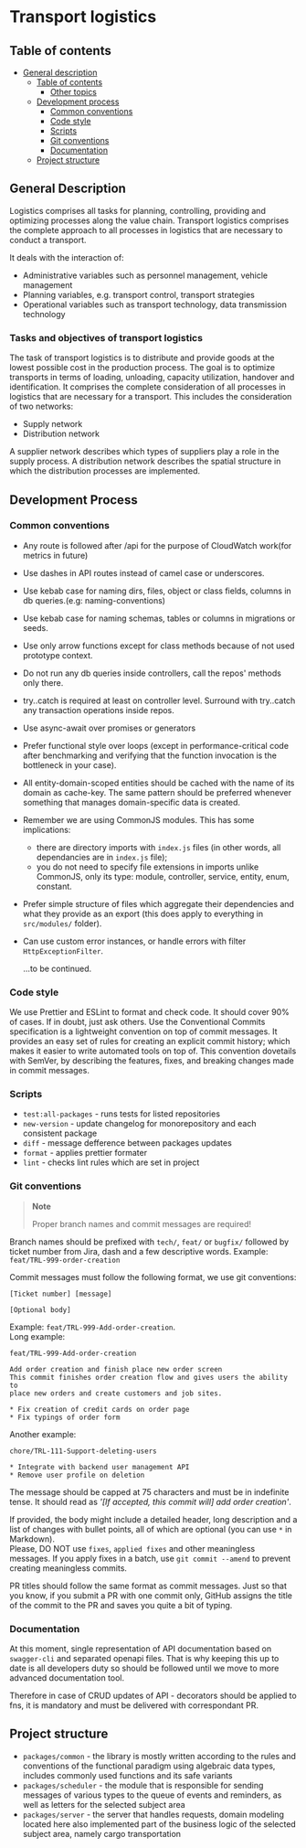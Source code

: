 # Transport logistics

## Table of contents

- [General description](#monorepository-general-desciption)
  - [Table of contents](#table-of-contents)
    - [Other topics](#other-topics)
  - [Development process](#development-process)
    - [Common conventions](#common-conventions)
    - [Code style](#code-style)
    - [Scripts](#scripts)
    - [Git conventions](#git-conventions)
    - [Documentation](#documentation)
  - [Project structure](#project-structure)

## General Description

Logistics comprises all tasks for planning, controlling, providing and optimizing processes along the value chain. Transport logistics comprises the complete approach to all processes in logistics that are necessary to conduct a transport.

It deals with the interaction of:
- Administrative variables such as personnel management, vehicle management
- Planning variables, e.g. transport control, transport strategies
- Operational variables such as transport technology, data transmission technology

### Tasks and objectives of transport logistics

The task of transport logistics is to distribute and provide goods at the lowest possible cost in the production process.
The goal is to optimize transports in terms of loading, unloading, capacity utilization, handover and identification.
It comprises the complete consideration of all processes in logistics that are necessary for a transport. This includes the consideration of two networks:
- Supply network
- Distribution network
 
A supplier network describes which types of suppliers play a role in the supply process. A distribution network describes the spatial structure in which the distribution processes are implemented.

## Development Process

### Common conventions

- Any route is followed after /api for the purpose of CloudWatch work(for metrics in future)
- Use dashes in API routes instead of camel case or underscores.
- Use kebab case for naming dirs, files, object or class fields, columns in db queries.(e.g: naming-conventions)
- Use kebab case for naming schemas, tables or columns in migrations or seeds.
- Use only arrow functions except for class methods because of not used prototype context.
- Do not run any db queries inside controllers, call the repos' methods only there.
- try..catch is required at least on controller level. Surround with try..catch any transaction operations inside repos.
- Use async-await over promises or generators
- Prefer functional style over loops (except in performance-critical code after benchmarking and verifying that
  the function invocation is the bottleneck in your case).
- All entity-domain-scoped entities should be cached with the name of its domain as cache-key.
  The same pattern should be preferred whenever something that manages domain-specific data is created.
- Remember we are using CommonJS modules. This has some implications:

  - there are directory imports with `index.js` files (in other words, all dependancies are in `index.js` file);
  - you do not need to specify file extensions in imports unlike CommonJS, only its type: module, controller, service, entity, enum, constant.

- Prefer simple structure of files which aggregate their dependencies and what they provide as an export (this does apply to everything in `src/modules/` folder).
- Can use custom error instances, or handle errors with filter `HttpExceptionFilter`.

  ...to be continued.

### Code style

We use Prettier and ESLint to format and check code. It should cover 90% of cases. If in doubt, just ask others. Use the Conventional Commits specification is a lightweight convention on top of commit messages. It provides an easy set of rules for creating an explicit commit history; which makes it easier to write automated tools on top of. This convention dovetails with SemVer, by describing the features, fixes, and breaking changes made in commit messages.

### Scripts

- `test:all-packages` - runs tests for listed repositories
- `new-version` - update changelog for monorepository and each consistent package
- `diff` - message defference between packages updates 
- `format` - applies prettier formater
- `lint` - checks lint rules which are set in project

### Git conventions

> **Note**
>
> Proper branch names and commit messages are required!

Branch names should be prefixed with `tech/`, `feat/` or `bugfix/` followed by ticket number from Jira,
dash and a few descriptive words.
Example: `feat/TRL-999-order-creation`

Commit messages must follow the following format, we use git conventions:

```text
[Ticket number] [message]

[Optional body]
```

Example: `feat/TRL-999-Add-order-creation`.  
Long example:

```text
feat/TRL-999-Add-order-creation

Add order creation and finish place new order screen
This commit finishes order creation flow and gives users the ability to
place new orders and create customers and job sites.

* Fix creation of credit cards on order page
* Fix typings of order form
```

Another example:

```text
chore/TRL-111-Support-deleting-users

* Integrate with backend user management API
* Remove user profile on deletion
```

The message should be capped at 75 characters and must be in indefinite tense. It should read as _'\[If accepted, this commit will\] add order creation'_.

If provided, the body might include a detailed header, long description and a list of changes with bullet points, all of which are optional (you can use `*` in Markdown).  
Please, DO NOT use `fixes`, `applied fixes` and other meaningless messages. If you apply fixes in a batch, use
`git commit --amend` to prevent creating meaningless commits.

PR titles should follow the same format as commit messages. Just so that you know, if you submit a PR with one commit only, GitHub assigns the title of the commit to the PR and saves you quite a bit of typing.

### Documentation

At this moment, single representation of API documentation based on `swagger-cli` and separated openapi files. That is why keeping this up to date is all developers duty so should be followed until we move to more advanced documentation tool.

Therefore in case of CRUD updates of API - decorators should be applied to fns, it is mandatory and must be delivered with correspondant PR.

## Project structure

- `packages/common` - the library is mostly written according to the rules and conventions of the functional paradigm using algebraic data types, includes commonly used functions and its safe variants
- `packages/scheduler` - the module that is responsible for sending messages of various types to the queue of events and reminders, as well as letters for the selected subject area
- `packages/server` - the server that handles requests, domain modeling located here also implemented part of the business logic of the selected subject area, namely cargo transportation
